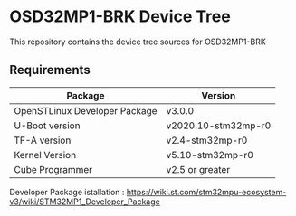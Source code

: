 # OSD32MP1-BRK Device Tree
This repository contains the device tree sources for OSD32MP1-BRK

## Requirements

| Package | Version |
| ------- | ------- |
| OpenSTLinux Developer Package | v3.0.0 |
| U-Boot version | v2020.10-stm32mp-r0 |
| TF-A version | v2.4-stm32mp-r0 |
| Kernel Version | v5.10-stm32mp-r0 |
| Cube Programmer | v2.5 or greater |

Developer Package istallation : https://wiki.st.com/stm32mpu-ecosystem-v3/wiki/STM32MP1_Developer_Package
